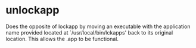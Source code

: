 # unlockapp

Does the opposite of lockapp by moving an executable with the application name provided located at `/usr/local/bin/lckapps' back to its original location. This allows the .app to be functional.
